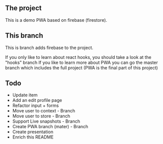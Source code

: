 ## The project

This is a demo PWA based on firebase (firestore).

## This branch

This is branch adds firebase to the project.

If you only like to learn about react hooks, you should take a look at the "hooks" branch
If you like to learn more about PWA you can go the master branch which includes the full project (PWA is the final part of this project)

## Todo
- Update item
- Add an edit profile page
- Refactor input + forms
- Move user to context - Branch
- Move user to store  - Branch
- Support Live snapshots - Branch
- Create PWA branch (mater) - Branch
- Create presentation
- Enrich this README